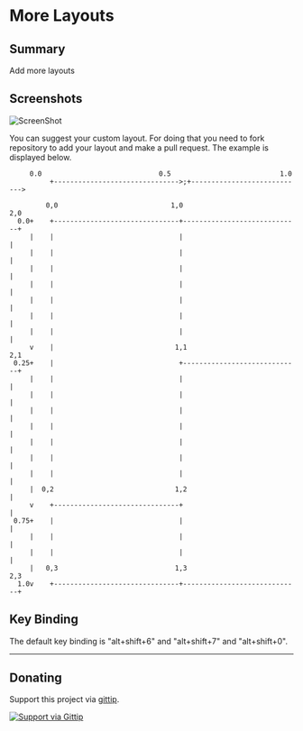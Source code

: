 More Layouts
================

## Summary
Add more layouts 

## Screenshots
![ScreenShot](https://raw.github.com/unknownuser88/morelayouts/master/1.gif)

You can suggest your custom layout. For doing that you need to fork repository to add your layout and make a pull request. The example is displayed below.

         0.0                             0.5                           1.0
              +------------------------------->;+---------------------------->

             0,0                            1,0                             2,0
      0.0+    +-------------------------------+-----------------------------+
         |    |                               |                             |
         |    |                               |                             |
         |    |                               |                             |
         |    |                               |                             |
         |    |                               |                             |
         |    |                               |                             |
         |    |                               |                             |
         v    |                              1,1                           2,1
     0.25+    |                               +-----------------------------+
         |    |                               |                             |
         |    |                               |                             |
         |    |                               |                             |
         |    |                               |                             |
         |    |                               |                             |
         |    |                               |                             |
         |    |                               |                             |
         |  0,2                              1,2                            |
         v    +-------------------------------+                             |
     0.75+    |                               |                             |
         |    |                               |                             |
         |    |                               |                             |
         |   0,3                             1,3                           2,3
      1.0v    +-------------------------------+-----------------------------+

## Key Binding

The default key binding is "alt+shift+6" and "alt+shift+7" and "alt+shift+0".

---


## Donating

Support this project via [gittip][].

[![Support via Gittip](https://rawgithub.com/twolfson/gittip-badge/0.2.0/dist/gittip.png)](https://www.gittip.com/unknownuser88/)

[gittip]: https://www.gittip.com/unknownuser88/
